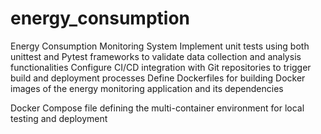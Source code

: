 # energy_consumption
Energy Consumption Monitoring System
Implement unit tests using both unittest and Pytest frameworks to
validate data collection and analysis functionalities
Configure CI/CD integration with Git repositories to trigger build and
deployment processes
Define Dockerfiles for building Docker images of the energy monitoring
application and its dependencies

Docker Compose file defining the multi-container environment for local testing
and deployment
